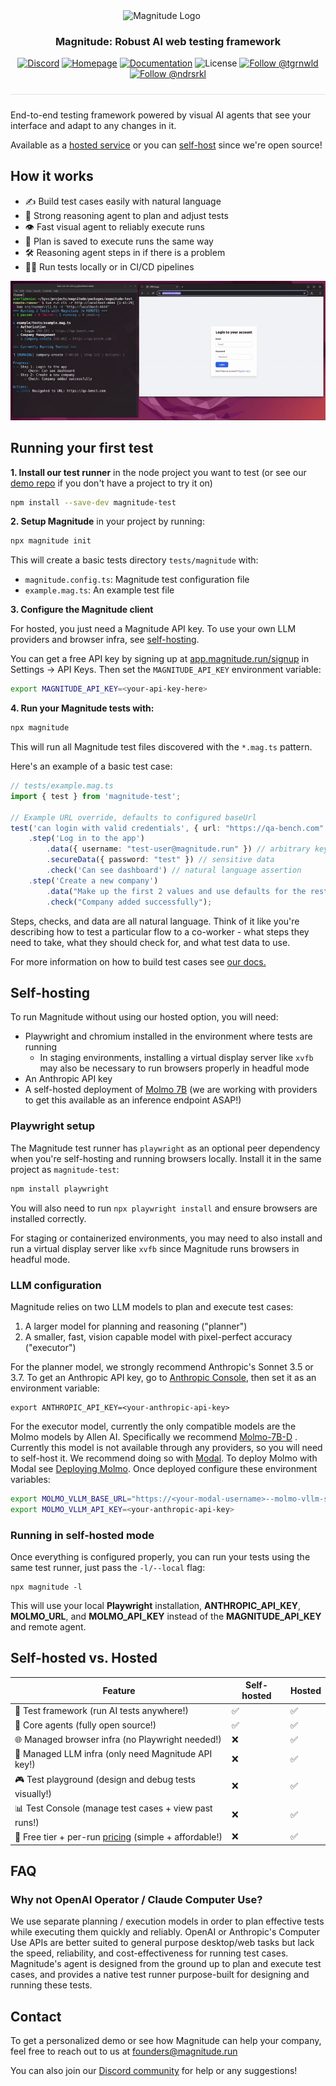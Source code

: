 <div align="center">
  <p>
    <img src="https://magnitude.run/logo.svg" alt="Magnitude Logo" width="100" style="vertical-align: middle; margin-right: 20px" />
  </p>

  <h3 align="center">
    Magnitude: Robust AI web testing framework
  </h3>

  <p>
    <a href="https://discord.gg/VcdpMh9tTy" target="_blank"><img src="https://img.shields.io/discord/1305570963206836295?style=flat-square&color=5865F2&logo=discord&logoColor=white&label=Discord" alt="Discord" /></a> <a href="https://magnitude.run/" target="_blank"><img src="https://img.shields.io/badge/Homepage-blue?style=flat-square&logo=homebridge&logoColor=white" alt="Homepage" /></a> <a href="https://docs.magnitude.run/getting-started/introduction" target="_blank"><img src="https://img.shields.io/badge/Docs-blue?style=flat-square&logo=readthedocs&logoColor=white" alt="Documentation" /></a> <img src="https://img.shields.io/github/license/magnitudedev/magnitude?style=flat-square" alt="License" /> <a href="https://x.com/tgrnwld" target="_blank"><img src="https://img.shields.io/badge/follow-%40tgrnwld-000000?style=flat-square&logo=x&logoColor=white" alt="Follow @tgrnwld" /></a> <a href="https://x.com/ndrsrkl" target="_blank"><img src="https://img.shields.io/badge/follow-%40ndrsrkl-000000?style=flat-square&logo=x&logoColor=white" alt="Follow @ndrsrkl" /></a>
  </p>

  <hr style="height: 1px; border: none; background-color: #e1e4e8; margin: 24px 0;">
</div>

End-to-end testing framework powered by visual AI agents that see your interface and adapt to any changes in it.

Available as a [hosted service](#how-to-run-your-first-test) or you can [self-host](#self-hosting) since we're open source!

## How it works
- ✍️ Build test cases easily with natural language
- 🧠 Strong reasoning agent to plan and adjust tests
- 👁️ Fast visual agent to reliably execute runs
- 📄 Plan is saved to execute runs the same way
- 🛠 Reasoning agent steps in if there is a problem
- 🏃‍♂️ Run tests locally or in CI/CD pipelines

![Video showing Magnitude tests running in a terminal and agent taking actions in the browser](assets/demo.gif)


## Running your first test

**1. Install our test runner** in the node project you want to test (or see our [demo repo](https://github.com/magnitudedev/magnitude-demo-repo) if you don't have a project to try it on)
```sh
npm install --save-dev magnitude-test
```

**2. Setup Magnitude** in your project by running:
```sh
npx magnitude init
```
This will create a basic tests directory `tests/magnitude` with:
- `magnitude.config.ts`: Magnitude test configuration file
- `example.mag.ts`: An example test file

**3. Configure the Magnitude client**

For hosted, you just need a Magnitude API key. To use your own LLM providers and browser infra, see [self-hosting](#self-hosting).

You can get a free API key by signing up at <a href="https://app.magnitude.run/signup" target="_blank">app.magnitude.run/signup</a> in Settings -> API Keys. Then set the `MAGNITUDE_API_KEY` environment variable:
```sh
export MAGNITUDE_API_KEY=<your-api-key-here>
```

**4. Run your Magnitude tests with:**
```sh
npx magnitude
```

This will run all Magnitude test files discovered with the `*.mag.ts` pattern.

Here's an example of a basic test case:
```ts
// tests/example.mag.ts
import { test } from 'magnitude-test';

// Example URL override, defaults to configured baseUrl
test('can login with valid credentials', { url: "https://qa-bench.com" })
    .step('Log in to the app')
        .data({ username: "test-user@magnitude.run" }) // arbitrary key/values
        .secureData({ password: "test" }) // sensitive data
        .check('Can see dashboard') // natural language assertion
    .step('Create a new company')
        .data("Make up the first 2 values and use defaults for the rest")
        .check("Company added successfully");
```

Steps, checks, and data are all natural language. Think of it like you're describing how to test a particular flow to a co-worker - what steps they need to take, what they should check for, and what test data to use.

For more information on how to build test cases see <a href="https://docs.magnitude.run/core-concepts/building-test-cases" target="_blank">our docs.</a>



## Self-hosting

To run Magnitude without using our hosted option, you will need:
- Playwright and chromium installed in the environment where tests are running
  - In staging environments, installing a virtual display server like `xvfb` may also be necessary to run browsers properly in headful mode
- An Anthropic API key
- A self-hosted deployment of <a href="https://huggingface.co/allenai/Molmo-7B-D-0924" target="_blank">Molmo 7B</a> (we are working with providers to get this available as an inference endpoint ASAP!)

### Playwright setup
The Magnitude test runner has `playwright` as an optional peer dependency when you're self-hosting and running browsers locally.
Install it in the same project as `magnitude-test`:
```sh
npm install playwright
```
You will also need to run `npx playwright install` and ensure browsers are installed correctly.

For staging or containerized environments, you may need to also install and run a virtual display server like `xvfb` since Magnitude runs browsers in headful mode.

### LLM configuration
Magnitude relies on two LLM models to plan and execute test cases:
1. A larger model for planning and reasoning ("planner")
2. A smaller, fast, vision capable model with pixel-perfect accuracy ("executor")

For the planner model, we strongly recommend Anthropic's Sonnet 3.5 or 3.7. To get an Anthropic API key, go to <a href="https://console.anthropic.com" target="_blank">Anthropic Console</a>, then set it as an environment variable:
```
export ANTHROPIC_API_KEY=<your-anthropic-api-key>
```

For the executor model, currently the only compatible models are the Molmo models by Allen AI. Specifically we recommend <a href="https://huggingface.co/allenai/Molmo-7B-D-0924" target="_blank">Molmo-7B-D</a> . Currently this model is not available through any providers, so you will need to self-host it. We recommend doing so with <a href="https://modal.com" target="_blank">Modal</a>. To deploy Molmo with Modal see [Deploying Molmo](infra/modal). Once deployed configure these environment variables:
```sh
export MOLMO_VLLM_BASE_URL="https://<your-modal-username>--molmo-vllm-serve.modal.run/v1"
export MOLMO_VLLM_API_KEY=<your-anthropic-api-key>
```

### Running in self-hosted mode

Once everything is configured properly, you can run your tests using the same test runner, just pass the `-l/--local` flag:
```
npx magnitude -l
```
This will use your local **Playwright** installation, **ANTHROPIC_API_KEY**, **MOLMO_URL**, and **MOLMO_API_KEY** instead of the **MAGNITUDE_API_KEY** and remote agent.

## Self-hosted vs. Hosted

| Feature | Self-hosted | Hosted |
| --- | --- | --- |
| 🧪 Test framework (run AI tests anywhere!) | ✅ | ✅ |
| 🤖 Core agents (fully open source!) | ✅ | ✅ |
| 🌐 Managed browser infra (no Playwright needed!) | ❌ | ✅ |
| 🧠 Managed LLM infra (only need Magnitude API key!) | ❌ | ✅ |
| 🎮 Test playground (design and debug tests visually!) | ❌ | ✅ |
| 📊 Test Console (manage test cases + view past runs!) | ❌ | ✅ |
| 💸 Free tier + per-run <a href="https://magnitude.run/pricing" target="_blank">pricing</a> (simple + affordable!)  | ❌ | ✅ |

## FAQ

### Why not OpenAI Operator / Claude Computer Use?
We use separate planning / execution models in order to plan effective tests while executing them quickly and reliably. OpenAI or Anthropic's Computer Use APIs are better suited to general purpose desktop/web tasks but lack the speed, reliability, and cost-effectiveness for running test cases. Magnitude's agent is designed from the ground up to plan and execute test cases, and provides a native test runner purpose-built for designing and running these tests.

## Contact

To get a personalized demo or see how Magnitude can help your company, feel free to reach out to us at founders@magnitude.run

You can also join our <a href="https://discord.gg/VcdpMh9tTy" target="_blank">Discord community</a> for help or any suggestions!
